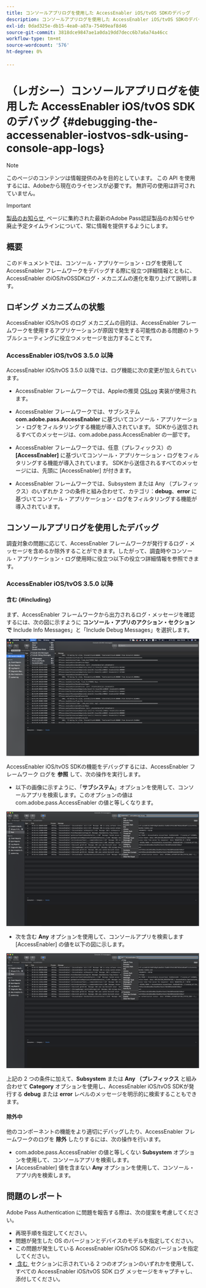 ```yaml
---
title: コンソールアプリログを使用した AccessEnabler iOS/tvOS SDKのデバッグ
description: コンソールアプリログを使用した AccessEnabler iOS/tvOS SDKのデバッグ
exl-id: 0dad325e-db15-4ea0-a87a-75409eaf8d46
source-git-commit: 3818dce9847ae1a0da19dd7decc6b7a6a74a46cc
workflow-type: tm+mt
source-wordcount: '576'
ht-degree: 0%

---
```


# （レガシー）コンソールアプリログを使用した AccessEnabler iOS/tvOS SDKのデバッグ {#debugging-the-accessenabler-iostvos-sdk-using-console-app-logs}

>[!NOTE]
>
>このページのコンテンツは情報提供のみを目的としています。 この API を使用するには、Adobeから現在のライセンスが必要です。 無許可の使用は許可されていません。

>[!IMPORTANT]
>
> [&#x200B; 製品のお知らせ &#x200B;](/help/authentication/product-announcements.md) ページに集約された最新のAdobe Pass認証製品のお知らせや廃止予定タイムラインについて、常に情報を提供するようにします。

## 概要

このドキュメントでは、コンソール・アプリケーション・ログを使用して AccessEnabler フレームワークをデバッグする際に役立つ詳細情報とともに、AccessEnabler のiOS/tvOSSDKログ・メカニズムの進化を取り上げて説明します。

## ロギング メカニズムの状態

AccessEnabler iOS/tvOS のログ メカニズムの目的は、AccessEnabler フレームワークを使用するアプリケーションが原因で発生する可能性のある問題のトラブルシューティングに役立つメッセージを出力することです。

### AccessEnabler iOS/tvOS 3.5.0 以降

AccessEnabler iOS/tvOS 3.5.0 以降では、ログ機能に次の変更が加えられています。

* AccessEnabler フレームワークでは、Appleの推奨 [OSLog](https://developer.apple.com/documentation/os/oslog) 実装が使用されます。

* AccessEnabler フレームワークでは、サブシステム **com.adobe.pass.AccessEnabler** に基づいてコンソール・アプリケーション・ログをフィルタリングする機能が導入されています。 SDKから送信されるすべてのメッセージは、com.adobe.pass.AccessEnabler の一部です。

* AccessEnabler フレームワークでは、任意（プレフィックス）の **[AccessEnabler]** に基づいてコンソール・アプリケーション・ログをフィルタリングする機能が導入されています。 SDKから送信されるすべてのメッセージには、先頭に [AccessEnabler] が付きます。

* AccessEnabler フレームワークでは、Subsystem または Any （プレフィックス）のいずれか 2 つの条件と組み合わせて、カテゴリ：**debug**、**error** に基づいてコンソール・アプリケーション・ログをフィルタリングする機能が導入されています。

## コンソールアプリログを使用したデバッグ

調査対象の問題に応じて、AccessEnabler フレームワークが発行するログ・メッセージを含めるか除外することができます。したがって、調査時やコンソール・アプリケーション・ログ使用時に役立つ以下の役立つ詳細情報を参照できます。


### AccessEnabler iOS/tvOS 3.5.0 以降

#### 含む {#including}

まず、AccessEnabler フレームワークから出力されるログ・メッセージを確認するには、次の図に示すように **コンソール・アプリのアクション・セクションで** Include Info Messages」と「Include Debug Messages」を選択します。

![](../../../assets/include-info-debug-msg.png)


AccessEnabler iOS/tvOS SDKの機能をデバッグするには、AccessEnabler フレームワーク ログを **参照** して、次の操作を実行します。

* 以下の画像に示すように、「**サブシステム**」オプションを使用して、コンソールアプリを検索します。このオプションの値は com.adobe.pass.AccessEnabler の値と等しくなります。

![](../../../assets/subsys-console-app.png)

* 次を含む **Any** オプションを使用して、コンソールアプリを検索します
  [AccessEnabler] の値を以下の図に示します。

![](../../../assets/any-optn-console-app.png)

上記の 2 つの条件に加えて、**Subsystem** または **Any （プレフィックス** と組み合わせて **Category** オプションを使用し、AccessEnabler iOS/tvOS SDKが発行する **debug** または **error** レベルのメッセージを明示的に検索することもできます。

#### 除外中

他のコンポーネントの機能をより適切にデバッグしたり、AccessEnabler フレームワークのログを **除外** したりするには、次の操作を行います。

* com.adobe.pass.AccessEnabler の値と等しくない **Subsystem** オプションを使用して、コンソールアプリを検索します。
* [AccessEnabler] 値を含まない **Any** オプションを使用して、コンソール・アプリ内を検索します。

## 問題のレポート

Adobe Pass Authentication に問題を報告する際は、次の提案を考慮してください。

* 再現手順を指定してください。
* 問題が発生した OS のバージョンとデバイスのモデルを指定してください。
* この問題が発生している AccessEnabler iOS/tvOS SDKのバージョンを指定してください。
* [&#x200B; 含む &#x200B;](#including) セクションに示されている 2 つのオプションのいずれかを使用して、すべての AccessEnabler iOS/tvOS SDK ログ メッセージをキャプチャし、添付してください。
